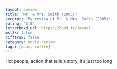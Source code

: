 ```yaml
---
layout: review
title: "Mr. & Mrs. Smith (2005)"
excerpt: "My review of Mr. & Mrs. Smith (2005)"
rating: "3.0"
letterboxd_url: https://boxd.it/1mvWsl
mst3k: false
rifftrax: false
category: movie-review
tags: [adam, caffie]
---
```


Hot people, action that tells a story, it’s just too long
